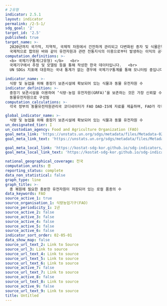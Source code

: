 ```yaml
---
# 2유형 
indicator: 2.5.1
layout: indicator
permalink: /2-5-1/
sdg_goal: '2'
target_id: '2.5'
published: true
target_name: >-
  2020년까지 국가적, 지역적, 국제적 차원에서 건전하게 관리되고 다변화된 종자 및 식물은행 등을 통해 종자, 재배식물, 가축과 사육동물 및 관련 야생종의 유전적 다양성을 유지하고, 
  국제적으로 합의된 바와 같이 유전자원과 관련 전통지식의 이용으로부터 발생하는 이익의 공정하고 공평한 분배에 대한 접근을 개선
computation_definitions: >-
  <b> 국제기구통계(2유형) </b>   <br>
  국제기구에서 추정 및 모델링 등을 통해 작성한 한국 데이터입니다.   <br>
  UN SDGs 지표에 대응하는 국내 통계가 없는 경우에 국제기구통계를 통해 모니터링 중입니다. 

indicator_name: >-
  식량 및 농업을 위해 중장기 보존시설에 확보되어 있는 식물과 동물 유전자원 수
indicator_definition: >-
  중장기 보존시설을 이용하여 ‘식량·농업 유전자원(GRFA)’을 보존하는 것은 가장 신뢰할 수 있는 유전자원 보존 방법으로 식량·농업 유전자원(GRFA)’은 식물유전자원과 
  동물유전자원으로 구성됨
computation_calculations: >-
  각국 정부의 동물유전자원관리국 코디네이터가 FAO DAD-IS에 자료를 제출하며, FAO가 각국의 DAD-IS 보고 자료로 지표를 작성함

global_indicator_name: >-
  식량 및 농업을 위해 중장기 보존시설에 확보되어 있는 식물과 동물 유전자원 수
un_designated_tier: I
un_custodian_agency: Food and Agriculture Organization (FAO)
goal_meta_link: 'https://unstats.un.org/sdgs/metadata/files/Metadata-02-05-01.pdf'
goal_meta_link_text: 'https://unstats.un.org/sdgs/metadata/files/Metadata-02-05-01.pdf'

goal_meta_local_link: 'https://kostat-sdg-kor.github.io/sdg-indicators/public/data/Metadata-02-05-01_KOR.pdf'
goal_meta_local_link_text: 'https://kostat-sdg-kor.github.io/sdg-indicators/public/data/Metadata-02-05-01_KOR.pdf'

national_geographical_coverage: 전국
computation_units: 종
reporting_status: complete
data_non_statistical: false
graph_type: line
graph_title: >-
  종 복원에 필요한 충분한 유전자원이 저장되어 있는 로컬 품종의 수
data_keywords: FAO
source_active_1: true
source_organisation_1: 식량농업기구(FAO)
source_periodicity_1: 1년
source_active_2: false
source_active_3: false
source_active_4: false
source_active_5: false
source_active_6: false
indicator_sort_order: 02-05-01
data_show_map: false
source_url_text_2: Link to Source
source_url_3: Link to source
source_url_text_4: Link to source
source_url_text_5: Link to source
source_url_text_6: Link to source
source_active_7: false
source_url_text_7: Link to source
source_active_8: false
source_url_text_8: Link to source
source_active_9: false
source_url_text_9: Link to source
title: Untitled
---
```

